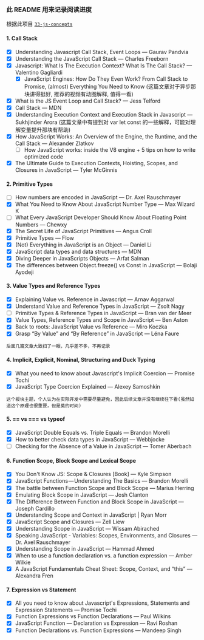### 此 README 用来记录阅读进度

根据此项目 [`33-js-concepts`](https://github.com/leonardomso/33-js-concepts)

#### 1. Call Stack

- [x] Understanding Javascript Call Stack, Event Loops — Gaurav Pandvia
- [x] Understanding the JavaScript Call Stack — Charles Freeborn
- [x] Javascript: What Is The Execution Context? What Is The Call Stack? — Valentino Gagliardi
  - [x] JavaScript Engines: How Do They Even Work? From Call Stack to Promise, (almost) Everything You Need to Know (这篇文章对于异步那块讲得挺好, 推荐的视频有动图解释, 值得一看)
- [x] What is the JS Event Loop and Call Stack? — Jess Telford
- [x] Call Stack — MDN
- [x] Understanding Execution Context and Execution Stack in Javascript — Sukhjinder Arora (这篇文章中有提到对 var let const 的一些解释，可能对理解变量提升那块有帮助)
- [x] How JavaScript Works: An Overview of the Engine, the Runtime, and the Call Stack — Alexander Zlatkov
  - [ ] How JavaScript works: inside the V8 engine + 5 tips on how to write optimized code
- [x] The Ultimate Guide to Execution Contexts, Hoisting, Scopes, and Closures in JavaScript — Tyler McGinnis

#### 2. Primitive Types

- [ ] How numbers are encoded in JavaScript — Dr. Axel Rauschmayer
- [x] What You Need to Know About JavaScript Number Type — Max Wizard K
- [ ] What Every JavaScript Developer Should Know About Floating Point Numbers — Chewxy
- [x] The Secret Life of JavaScript Primitives — Angus Croll
- [x] Primitive Types — Flow
- [x] (Not) Everything in JavaScript is an Object — Daniel Li
- [x] JavaScript data types and data structures — MDN
- [x] Diving Deeper in JavaScripts Objects — Arfat Salman
- [x] The differences between Object.freeze() vs Const in JavaScript — Bolaji Ayodeji

#### 3. Value Types and Reference Types
- [x] Explaining Value vs. Reference in Javascript — Arnav Aggarwal
- [x] Understand Value and Reference Types in JavaScript — Zsolt Nagy
- [ ] Primitive Types & Reference Types in JavaScript — Bran van der Meer
- [x] Value Types, Reference Types and Scope in JavaScript — Ben Aston
- [x] Back to roots: JavaScript Value vs Reference — Miro Koczka
- [x] Grasp “By Value” and “By Reference” in JavaScript — Léna Faure

`后面几篇文章大致扫了一眼，几乎差不多，不再记录`

#### 4. Implicit, Explicit, Nominal, Structuring and Duck Typing
- [x] What you need to know about Javascript's Implicit Coercion — Promise Tochi
- [x] JavaScript Type Coercion Explained — Alexey Samoshkin

`这个板块主题，个人认为在实际开发中需要尽量避免，因此后续文章并没有继续往下看(虽然知道这个原理也很重要，但是莫的时间)`

#### 5. == vs === vs typeof
- [x] JavaScript Double Equals vs. Triple Equals — Brandon Morelli
- [x] How to better check data types in JavaScript — Webbjocke
- [ ] Checking for the Absence of a Value in JavaScript — Tomer Aberbach

#### 6. Function Scope, Block Scope and Lexical Scope
- [x] You Don't Know JS: Scope & Closures [Book] — Kyle Simpson
- [x] JavaScript Functions — Understanding The Basics — Brandon Morelli
- [x] The battle between Function Scope and Block Scope — Marius Herring
- [x] Emulating Block Scope in JavaScript — Josh Clanton
- [x] The Difference Between Function and Block Scope in JavaScript — Joseph Cardillo
- [x] Understanding Scope and Context in JavaScript | Ryan Morr
- [x] JavaScript Scope and Closures — Zell Liew
- [x] Understanding Scope in JavaScript — Wissam Abirached
- [x] Speaking JavaScript - Variables: Scopes, Environments, and Closures — Dr. Axel Rauschmayer
- [x] Understanding Scope in JavaScript ― Hammad Ahmed
- [x] When to use a function declaration vs. a function expression ― Amber Wilkie
- [x] A JavaScript Fundamentals Cheat Sheet: Scope, Context, and “this” ― Alexandra Fren

#### 7. Expression vs Statement
- [x] All you need to know about Javascript's Expressions, Statements and Expression Statements — Promise Tochi
- [x] Function Expressions vs Function Declarations — Paul Wilkins
- [x] JavaScript Function — Declaration vs Expression — Ravi Roshan
- [x] Function Declarations vs. Function Expressions — Mandeep Singh